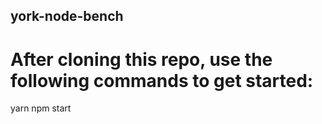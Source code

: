 ## york-node-bench

# After cloning this repo, use the following commands to get started:

yarn
npm start
